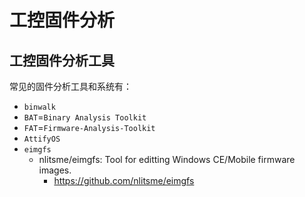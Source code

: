 # 工控固件分析

## 工控固件分析工具

常见的固件分析工具和系统有：

* `binwalk`
* `BAT`=`Binary Analysis Toolkit`
* `FAT`=`Firmware-Analysis-Toolkit`
* `AttifyOS`
* `eimgfs`
  * nlitsme/eimgfs: Tool for editting Windows CE/Mobile firmware images.
    * https://github.com/nlitsme/eimgfs
